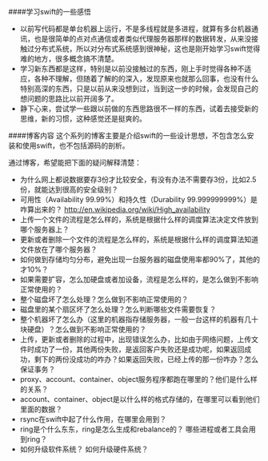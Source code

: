 ####学习swift的一些感悟
* 以前写代码都是单台机器上运行，不是多线程就是多进程，就算有多台机器通讯，也是很简单的点对点通信或者类似代理服务器那样的数据转发，从来没接触过分布式系统，所以对分布式系统感到很神秘，这也是刚开始学习swift觉得难的地方，很多概念搞不清楚。
*   学习新东西都是这样，特别是以前没接触过的东西，刚上手时觉得各种不适应，各种不理解，但随着了解的的深入，发现原来也就那么回事，也没有什么特别高深的东西，只是以前从来没想到过，当到这一步的时候，会发现自己的想问题的思路比以前开阔多了。
* 静下心来，尝试学一些跟以前做的东西思路很不一样的东西，试着去接受新的思维，新的习惯，这种感觉还是挺爽的。

####博客内容
这个系列的博客主要是介绍swift的一些设计思想，不包含怎么安装和使用swift，也不包括源码的剖析。 

通过博客，希望能把下面的疑问解释清楚：

* 为什么网上都说数据要存3份才比较安全，有没有办法不需要存3份，比如2.5份，就能达到很高的安全级别？
* 可用性（Availability 99.99%）和持久性（Durability 99.999999999%）是咋算出来的？    http://en.wikipedia.org/wiki/High_availability
* 上传一个文件的流程是怎么样的，系统是根据什么样的调度算法决定文件放到哪个服务器上？
* 更新或者删除一个文件的流程是怎么样的，系统是根据什么样的调度算法知道文件放在了哪个服务器？
* 如何做到存储均匀分布，避免出现一台服务器的磁盘使用率都90%了，其他的才10%？
* 如果需要扩容，怎么加硬盘或者加设备，流程是怎么样的，是怎么做到不影响正常使用的？
* 整个磁盘坏了怎么处理？怎么做到不影响正常使用的？
* 磁盘里的某个扇区坏了怎么处理？怎么判断哪些文件需要恢复？
* 整个机器坏了怎么办（这里的机器指存储服务器，一般一台这样的机器有几十块硬盘）？怎么做到不影响正常使用的？
* 上传，更新或者删除的过程中，出现错误怎么办，比如由于网络问题，上传文件时成功了一份，其他两份失败，是返回客户失败还是成功呢，如果返回成功，剩下的两份没成功的咋办？如果返回失败，已经上传的那一份咋办？怎么保证事务？
* proxy、account、container、object服务程序都跑在哪里的？他们是什么样的关系？
* account、container、object是以什么样的格式存储的，在哪里可以看到他们里面的数据？
* rsync在swift中起了什么作用，在哪里会用到？
* ring是个什么东东，ring是怎么生成和rebalance的？ 哪些进程或者工具会用到ring？
* 如何升级软件系统？ 如何升级硬件系统？
